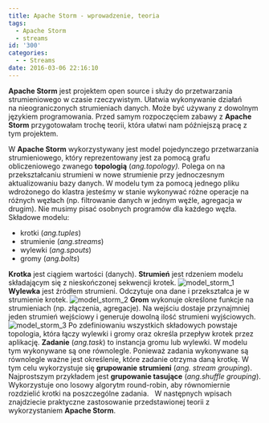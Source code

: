 ```yaml
---
title: Apache Storm - wprowadzenie, teoria
tags:
  - Apache Storm
  - streams
id: '300'
categories:
  - - Streams
date: 2016-03-06 22:16:10
---
```


**Apache Storm** jest projektem open source i służy do przetwarzania strumieniowego w czasie rzeczywistym. Ułatwia wykonywanie działań na nieograniczonych strumieniach danych. Może być używany z dowolnym językiem programowania. Przed samym rozpoczęciem zabawy z **Apache Storm** przygotowałam trochę teorii, która ułatwi nam późniejszą pracę z tym projektem.
<!-- more -->
W **Apache Storm** wykorzystywany jest model pojedynczego przetwarzania strumieniowego, który reprezentowany jest za pomocą grafu obliczeniowego zwanego **topologią** (_ang.topology)._ Polega on na przekształcaniu strumieni w nowe strumienie przy jednoczesnym aktualizowaniu bazy danych. W modelu tym za pomocą jednego pliku wdrożonego do klastra jesteśmy w stanie wykonywać różne operacje na różnych węzłach (np. filtrowanie danych w jednym węźle, agregacja w drugim). Nie musimy pisać osobnych programów dla każdego węzła. Składowe modelu:

*   krotki (_ang.tuples_)
*   strumienie (_ang.streams_)
*   wylewki (_ang.spouts_)
*   gromy (_ang.bolts_)

**Krotka** jest ciągiem wartości (danych). **Strumień** jest rdzeniem modelu składającym się z nieskończonej sekwencji krotek. ![model_storm_1](http://codecouple.pl/wp-content/uploads/2016/03/model_storm_1.jpg) **Wylewka** jest źródłem strumieni. Odczytuje ona dane i przekształca je w strumienie krotek. ![model_storm_2](http://codecouple.pl/wp-content/uploads/2016/03/model_storm_2.jpg) **Grom** wykonuje określone funkcje na strumieniach (np. złączenia, agregacje). Na wejściu dostaje przynajmniej jeden strumień wejściowy i generuje dowolną ilość strumieni wyjściowych. ![model_storm_3](http://codecouple.pl/wp-content/uploads/2016/03/model_storm_3.jpg) Po zdefiniowaniu wszystkich składowych powstaje topologia, która łączy wylewki i gromy oraz określa przepływ krotek przez aplikację. **Zadanie** (_ang.task_) to instancja gromu lub wylewki. W modelu tym wykonywane są one równolegle. Ponieważ zadania wykonywane są równolegle ważne jest określenie, które zadanie otrzyma daną krotkę. W tym celu wykorzystuje się **grupowanie strumieni** (_ang. stream grouping_). Najprostszym przykładem jest **grupowanie tasujące** (_ang.shuffle grouping_). Wykorzystuje ono losowy algorytm round-robin, aby równomiernie rozdzielić krotki na poszczególne zadania.   W następnych wpisach znajdziecie praktyczne zastosowanie przedstawionej teorii z wykorzystaniem **Apache Storm**.